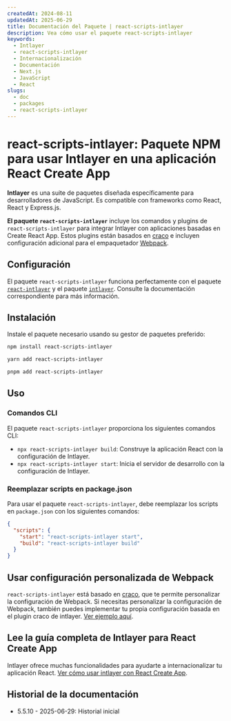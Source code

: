 ```yaml
---
createdAt: 2024-08-11
updatedAt: 2025-06-29
title: Documentación del Paquete | react-scripts-intlayer
description: Vea cómo usar el paquete react-scripts-intlayer
keywords:
  - Intlayer
  - react-scripts-intlayer
  - Internacionalización
  - Documentación
  - Next.js
  - JavaScript
  - React
slugs:
  - doc
  - packages
  - react-scripts-intlayer
---
```


# react-scripts-intlayer: Paquete NPM para usar Intlayer en una aplicación React Create App

**Intlayer** es una suite de paquetes diseñada específicamente para desarrolladores de JavaScript. Es compatible con frameworks como React, React y Express.js.

**El paquete `react-scripts-intlayer`** incluye los comandos y plugins de `react-scripts-intlayer` para integrar Intlayer con aplicaciones basadas en Create React App. Estos plugins están basados en [craco](https://craco.js.org/) e incluyen configuración adicional para el empaquetador [Webpack](https://webpack.js.org/).

## Configuración

El paquete `react-scripts-intlayer` funciona perfectamente con el paquete [`react-intlayer`](https://github.com/aymericzip/intlayer/blob/main/docs/docs/es/packages/react-intlayer/index.md) y el paquete [`intlayer`](https://github.com/aymericzip/intlayer/blob/main/docs/docs/es/packages/intlayer/index.md). Consulte la documentación correspondiente para más información.

## Instalación

Instale el paquete necesario usando su gestor de paquetes preferido:

```bash packageManager="npm"
npm install react-scripts-intlayer
```

```bash packageManager="yarn"
yarn add react-scripts-intlayer
```

```bash packageManager="pnpm"
pnpm add react-scripts-intlayer
```

## Uso

### Comandos CLI

El paquete `react-scripts-intlayer` proporciona los siguientes comandos CLI:

- `npx react-scripts-intlayer build`: Construye la aplicación React con la configuración de Intlayer.
- `npx react-scripts-intlayer start`: Inicia el servidor de desarrollo con la configuración de Intlayer.

### Reemplazar scripts en package.json

Para usar el paquete `react-scripts-intlayer`, debe reemplazar los scripts en `package.json` con los siguientes comandos:

```json fileName="package.json"
{
  "scripts": {
    "start": "react-scripts-intlayer start",
    "build": "react-scripts-intlayer build"
  }
}
```

## Usar configuración personalizada de Webpack

`react-scripts-intlayer` está basado en [craco](https://craco.js.org/), que te permite personalizar la configuración de Webpack.
Si necesitas personalizar la configuración de Webpack, también puedes implementar tu propia configuración basada en el plugin craco de intlayer. [Ver ejemplo aquí](https://github.com/aymericzip/intlayer/blob/main/examples/react-app/craco.config.js).

## Lee la guía completa de Intlayer para React Create App

Intlayer ofrece muchas funcionalidades para ayudarte a internacionalizar tu aplicación React.
[Ver cómo usar intlayer con React Create App](https://github.com/aymericzip/intlayer/blob/main/docs/docs/es/intlayer_with_create_react_app.md).

## Historial de la documentación

- 5.5.10 - 2025-06-29: Historial inicial

